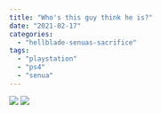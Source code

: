 ```yaml
---
title: "Who's this guy think he is?"
date: "2021-02-17"
categories: 
  - "hellblade-senuas-sacrifice"
tags: 
  - "playstation"
  - "ps4"
  - "senua"
---
```


[![](images/Hellblade_-Senuas-Sacrifice™_20210217210510-Whos-this-guy-think-he-is-scaled-1.jpg)](images/Hellblade_-Senuas-Sacrifice™_20210217210510-Whos-this-guy-think-he-is-scaled-1.jpg)
[![](images/Hellblade_-Senuas-Sacrifice™_20210217210510-Whos-this-guy-think-he-is-scaled-1.jpg)](images/Hellblade_-Senuas-Sacrifice™_20210217210510-Whos-this-guy-think-he-is-scaled-1.jpg)
